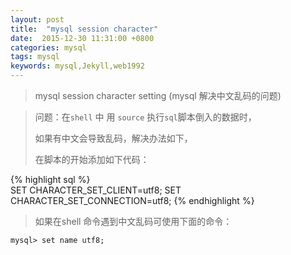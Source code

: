 ```yaml
---
layout: post
title:  "mysql session character"
date:  2015-12-30 11:31:00 +0800
categories: mysql
tags: mysql
keywords: mysql,Jekyll,web1992
---
```



> mysql session character setting (mysql 解决中文乱码的问题)

<!--more-->

> 
> 问题：在`shell` 中 用 `source` 执行`sql`脚本倒入的数据时，
> 
> 如果有中文会导致乱码，解决办法如下，
> 
> 在脚本的开始添加如下代码：

{% highlight sql %}   
SET CHARACTER_SET_CLIENT=utf8;
SET CHARACTER_SET_CONNECTION=utf8;
{% endhighlight %}

> 如果在shell 命令遇到中文乱码可使用下面的命令：

	mysql> set name utf8;
